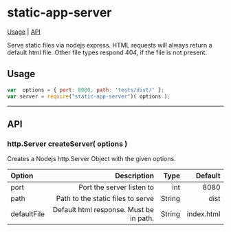 # static-app-server

[Usage](#usage) | [API](#api)

Serve static files via nodejs express.
HTML requests will always return a default html file.
Other file types respond 404, if the file is not present.

## Usage

```javascript
var  options = { port: 8080, path: 'tests/dist/' };
var server = require("static-app-server")( options );
```

---

## API

### http.Server createServer( options )

Creates a Nodejs http.Server Object with the given options.

| Option | Description | Type | Default |
|:-|--------:|--------:|--------:|
| port | Port the server listen to  | int | 8080 |
| path | Path to the static files to serve | String | dist |
| defaultFile | Default html response. Must be in path. | String | index.html |
